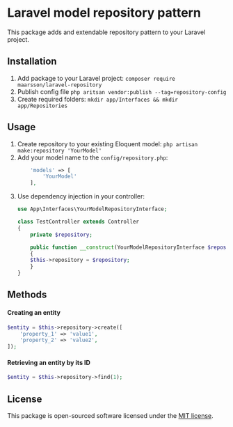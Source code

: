 # Laravel model repository pattern

This package adds and extendable repository pattern to your Laravel project.

## Installation

1. Add package to your Laravel project: `composer require maarsson/laravel-repository`
2. Publish config file `php aritsan vendor:publish --tag=repository-config`
3. Create required folders: `mkdir app/Interfaces && mkdir app/Repositories`

## Usage

1. Create repository to your existing Eloquent model: `php artisan make:repository 'YourModel'`
2. Add your model name to the `config/repository.php`:
    ```php
        'models' => [
            'YourModel'
        ],
    ```
3. Use dependency injection in your controller:
    ```php
    use App\Interfaces\YourModelRepositoryInterface;

    class TestController extends Controller
    {
        private $repository;

        public function __construct(YourModelRepositoryInterface $repository)
        {
        $this->repository = $repository;
        }
    }
    ```


## Methods

#### Creating an entity

```php
$entity = $this->repository->create([
    'property_1' => 'value1',
    'property_2' => 'value2',
]);
```

#### Retrieving an entity by its ID

```php
$entity = $this->repository->find(1);
```


## License

This package is open-sourced software licensed under the [MIT license](LICENSE.md).
